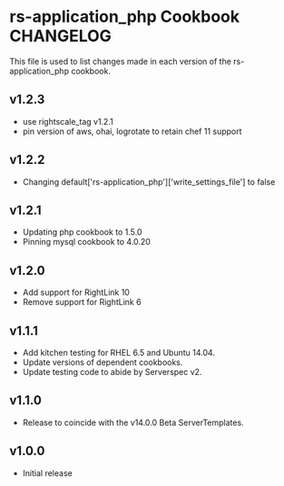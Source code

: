 rs-application_php Cookbook CHANGELOG
==========================

This file is used to list changes made in each version of the rs-application_php cookbook.

v1.2.3
------
- use rightscale_tag v1.2.1
- pin version of aws, ohai, logrotate to retain chef 11 support

v1.2.2
------
- Changing default['rs-application_php']['write_settings_file'] to false

v1.2.1
------
- Updating php cookbook to 1.5.0
- Pinning mysql cookbook to 4.0.20

v1.2.0
------
- Add support for RightLink 10
- Remove support for RightLink 6

v1.1.1
------
- Add kitchen testing for RHEL 6.5 and Ubuntu 14.04.
- Update versions of dependent cookbooks.
- Update testing code to abide by Serverspec v2.

v1.1.0
------

- Release to coincide with the v14.0.0 Beta ServerTemplates.

v1.0.0
------

- Initial release
